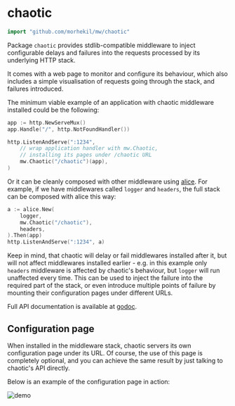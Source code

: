 # chaotic

```go
import "github.com/morhekil/mw/chaotic"
```

Package `chaotic` provides stdlib-compatible middleware to inject configurable
delays and failures into the requests processed by its underlying HTTP stack.

It comes with a web page to monitor and configure its behaviour, which also
includes a simple visualisation of requests going through the stack, and
failures introduced.

The minimum viable example of an application with chaotic middleware installed
could be the following:

```go
app := http.NewServeMux()
app.Handle("/", http.NotFoundHandler())

http.ListenAndServe(":1234",
    // wrap application handler with mw.Chaotic,
    // installing its pages under /chaotic URL
    mw.Chaotic("/chaotic")(app),
)
```

Or it can be cleanly composed with other middleware using
[alice](https://github.com/justinas/alice).  For example, if we have
middlewares called `logger` and `headers`, the full stack can be
composed with alice this way:

```go
a := alice.New(
	logger,
	mw.Chaotic("/chaotic"),
	headers,
).Then(app)
http.ListenAndServe(":1234", a)
```

Keep in mind, that chaotic will delay or fail middlewares installed after it,
but will not affect middlewares installed earlier - e.g. in this example only
`headers` middleware is affected by chaotic's behaviour, but `logger` will run
unaffected every time. This can be used to inject the failure into the required
part of the stack, or even introduce multiple points of failure by mounting
their configuration pages under different URLs.

Full API documentation is available at [godoc](http://godoc.org/github.com/morhekil/mw/chaotic).

## Configuration page

When installed in the middleware stack, chaotic servers its own configuration
page under its URL. Of course, the use of this page is completely optional,
and you can achieve the same result by just talking to chaotic's API directly.

Below is an example of the configuration page in action:

![demo](http://f.falsum.me/image/411m1c0a2r04/chaotic.gif)